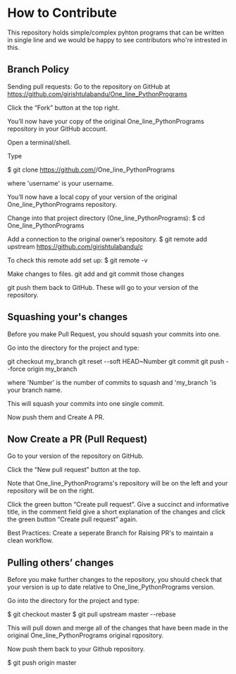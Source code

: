 
# How to Contribute
This repository holds simple/complex pyhton programs that can be written in single line and we would be happy to see contributors who're intrested in this.

## Branch Policy
Sending pull requests:
Go to the repository on GitHub at https://github.com/girishtulabandu/One_line_PythonPrograms

Click the “Fork” button at the top right.

You’ll now have your copy of the original One_line_PythonPrograms repository in your GitHub account.

Open a terminal/shell.

Type

$ git clone https://github.com/<your username>/One_line_PythonPrograms

where 'username' is your username.

You’ll now have a local copy of your version of the original One_line_PythonPrograms repository.

Change into that project directory (One_line_PythonPrograms):
$ cd One_line_PythonPrograms

Add a connection to the original owner’s repository.
$ git remote add upstream https://github.com/girishtulabandu/ç

To check this remote add set up:
$ git remote -v

Make changes to files.
git add and git commit those changes

git push them back to GitHub. These will go to your version of the repository.

## Squashing your's changes
Before you make Pull Request, you should squash your commits into one.

Go into the directory for the project and type:

git checkout my_branch 
git reset --soft HEAD~Number 
git commit 
git push --force origin my_branch

where 'Number' is the number of commits to squash and 'my_branch 'is your branch name.

This will squash your commits into one single commit.

Now push them and Create A PR.

## Now Create a PR (Pull Request)
Go to your version of the repository on GitHub.

Click the “New pull request” button at the top.

Note that One_line_PythonPrograms's repository will be on the left and your repository will be on the right.

Click the green button “Create pull request”. Give a succinct and informative title, in the comment field give a short explanation of the changes and click the green button “Create pull request” again.

Best Practices: Create a seperate Branch for Raising PR's to maintain a clean workflow.

## Pulling others’ changes
Before you make further changes to the repository, you should check that your version is up to date relative to One_line_PythonPrograms version.

Go into the directory for the project and type:

$ git checkout master $ git pull upstream master --rebase

This will pull down and merge all of the changes that have been made in the original One_line_PythonPrograms original rqpository.

Now push them back to your Github repository.

$ git push origin master
